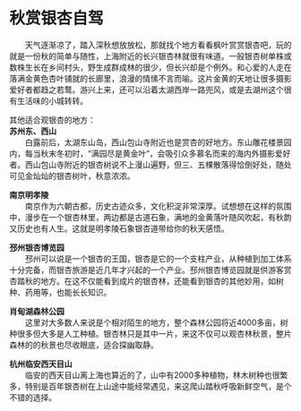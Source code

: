 # 秋赏银杏自驾  

&emsp;&emsp;天气逐渐凉了，踏入深秋想放放松，那就找个地方看看枫叶赏赏银杏吧，玩的就是一份秋的简单与随性，上海附近的长兴银杏林就很有味道。一般银杏树单株或数株生长在乡间村头，野生成群成林的很少，但长兴却是个例外。和心爱的人走在落满金黄色杏叶铺就的长廊里，浪漫的情愫不言而喻。这片金黄的天地让很多摄影爱好者都趋之若鹜。游兴上来，还可以沿着太湖西岸一路兜风，或是去湖州这个很有生活味的小城转转。  

其他适合观银杏的地方：  
**苏州东、西山**  
&emsp;&emsp;白露前后，太湖东山岛，西山包山寺附近也是赏杏的好地方。东山雕花楼景园内，每当秋末冬初时，“满园尽是黄金叶”，会吸引众多慕名而来的海内外摄影爱好者。西山包山寺附近的银杏树说不上漫山遍野，但三、五棵散落得恰倒好处，随处可见金灿灿的银杏树叶，秋意浓浓。  

**南京明孝陵**  
&emsp;&emsp;南京作为六朝古都，历史古迹众多，文化积淀非常深厚。试想想在这样的氛围中，漫步在一个银杏林里，两边都是古道石象，满地的金黄落叶随风吹起，有秋韵又历史也有人生。这就是明孝陵石象银杏道带给你的秋天感悟。  

**邳州银杏博览园**  
&emsp;&emsp;邳州可以说是一个银杏的王国，银杏是它的一个支柱产业，从种植到加工体系十分完备，而银杏旅游是近几年才兴起的一个产业。邳州银杏博览园就是供游客赏杏踏秋的地方。在这不仅能看到成片的银杏林，还能看到银杏的其他妙用，如树种、药用等，也能长长知识。  

**肖甸湖森林公园**  
&emsp;&emsp;这里对大多数人来说是个相对陌生的地方，整个森林公园将近4000多亩，树种很多但大多是人工种植。银杏林只是其中一片，来这不仅可以观杏林秋景，整片森林的的秋景也尽收眼底，适合探幽取静。  

**杭州临安西天目山**  
&emsp;&emsp;临安的西天目山离上海也算近的了，山中有2000多种植物，林木树种也很繁多，特别是百年银杏树在上山途中能经常遇见，来这爬山踏秋呼吸新鲜空气，是个不错的选择。  
<!-- Last processed: 2025-07-22 03:44:31 -->
